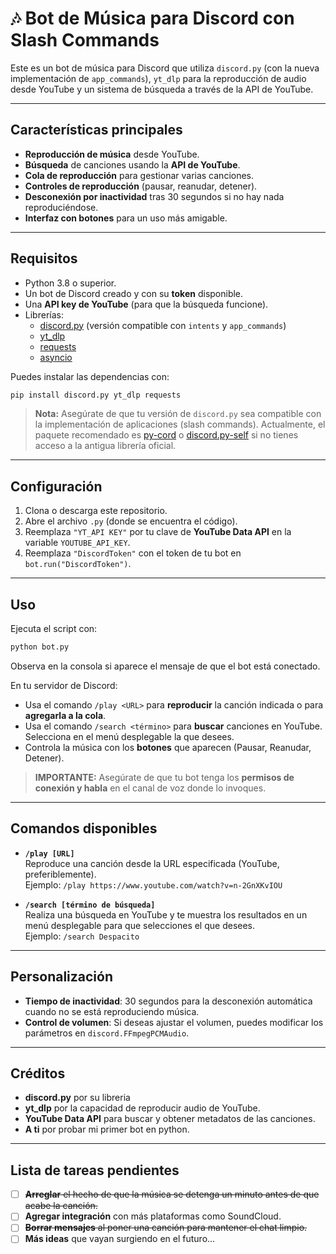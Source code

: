 
# 🎶 Bot de Música para Discord con Slash Commands

Este es un bot de música para Discord que utiliza `discord.py` (con la nueva implementación de `app_commands`), `yt_dlp` para la reproducción de audio desde YouTube y un sistema de búsqueda a través de la API de YouTube.

---

## Características principales

- **Reproducción de música** desde YouTube.
- **Búsqueda** de canciones usando la **API de YouTube**.
- **Cola de reproducción** para gestionar varias canciones.
- **Controles de reproducción** (pausar, reanudar, detener).
- **Desconexión por inactividad** tras 30 segundos si no hay nada reproduciéndose.
- **Interfaz con botones** para un uso más amigable.

---

## Requisitos

- Python 3.8 o superior.
- Un bot de Discord creado y con su **token** disponible.
- Una **API key de YouTube** (para que la búsqueda funcione).
- Librerías:
  - [discord.py](https://pypi.org/project/discord.py/) (versión compatible con `intents` y `app_commands`)
  - [yt_dlp](https://pypi.org/project/yt-dlp/)
  - [requests](https://pypi.org/project/requests/)
  - [asyncio](https://docs.python.org/3/library/asyncio.html)

Puedes instalar las dependencias con:

```bash
pip install discord.py yt_dlp requests
```

> **Nota:** Asegúrate de que tu versión de `discord.py` sea compatible con la implementación de aplicaciones (slash commands). Actualmente, el paquete recomendado es [py-cord](https://pypi.org/project/py-cord/) o [discord.py-self](https://pypi.org/project/discord.py-self/) si no tienes acceso a la antigua librería oficial.

---

## Configuración

1. Clona o descarga este repositorio.
2. Abre el archivo `.py` (donde se encuentra el código).
3. Reemplaza `"YT_API KEY"` por tu clave de **YouTube Data API** en la variable `YOUTUBE_API_KEY`.
4. Reemplaza `"DiscordToken"` con el token de tu bot en `bot.run("DiscordToken")`.

---

## Uso

Ejecuta el script con:

```bash
python bot.py
```

Observa en la consola si aparece el mensaje de que el bot está conectado.

En tu servidor de Discord:
- Usa el comando `/play <URL>` para **reproducir** la canción indicada o para **agregarla a la cola**.
- Usa el comando `/search <término>` para **buscar** canciones en YouTube. Selecciona en el menú desplegable la que desees.
- Controla la música con los **botones** que aparecen (Pausar, Reanudar, Detener).

> **IMPORTANTE:** Asegúrate de que tu bot tenga los **permisos de conexión y habla** en el canal de voz donde lo invoques.

---

## Comandos disponibles

- **`/play [URL]`**  
  Reproduce una canción desde la URL especificada (YouTube, preferiblemente).  
  Ejemplo: `/play https://www.youtube.com/watch?v=n-2GnXKvIOU`

- **`/search [término de búsqueda]`**  
  Realiza una búsqueda en YouTube y te muestra los resultados en un menú desplegable para que selecciones el que desees.  
  Ejemplo: `/search Despacito`

---

## Personalización

- **Tiempo de inactividad**: 30 segundos para la desconexión automática cuando no se está reproduciendo música.
- **Control de volumen**: Si deseas ajustar el volumen, puedes modificar los parámetros en `discord.FFmpegPCMAudio`.

---

## Créditos

- **discord.py** por su libreria
- **yt_dlp** por la capacidad de reproducir audio de YouTube.
- **YouTube Data API** para buscar y obtener metadatos de las canciones.
- **A ti** por probar mi primer bot en python.

---

## Lista de tareas pendientes

- [ ] ~~**Arreglar** el hecho de que la música se detenga un minuto antes de que acabe la canción.~~
- [ ] **Agregar integración** con más plataformas como SoundCloud.  
- [ ] ~~**Borrar mensajes** al poner una canción para mantener el chat limpio.~~
- [ ] **Más ideas** que vayan surgiendo en el futuro...
